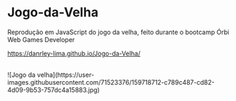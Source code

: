 # Jogo-da-Velha

Reprodução em JavaScript do jogo da velha, feito durante o bootcamp Órbi Web Games Developer

https://danrley-lima.github.io/Jogo-da-Velha/

<br>
![Jogo da velha](https://user-images.githubusercontent.com/71523376/159718712-c789c487-cd82-4d09-9b53-757dc4a15883.jpg)
